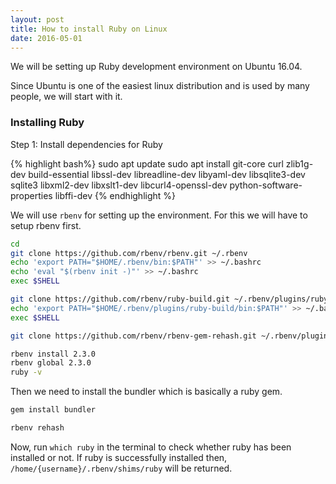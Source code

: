 ```yaml
---
layout: post
title: How to install Ruby on Linux
date: 2016-05-01
---
```


We will be setting up Ruby development environment on Ubuntu 16.04.

Since Ubuntu is one of the easiest linux distribution and is used by many people, we will start with it.

### Installing Ruby
Step 1: Install dependencies for Ruby

{% highlight bash%}
sudo apt update
sudo apt install git-core curl zlib1g-dev build-essential
libssl-dev libreadline-dev libyaml-dev libsqlite3-dev sqlite3
libxml2-dev libxslt1-dev libcurl4-openssl-dev python-software-properties
libffi-dev
{% endhighlight %}

We will use ```rbenv``` for setting up the environment. For this we will have to setup rbenv first.

``` bash
cd
git clone https://github.com/rbenv/rbenv.git ~/.rbenv
echo 'export PATH="$HOME/.rbenv/bin:$PATH"' >> ~/.bashrc
echo 'eval "$(rbenv init -)"' >> ~/.bashrc
exec $SHELL

git clone https://github.com/rbenv/ruby-build.git ~/.rbenv/plugins/ruby-build
echo 'export PATH="$HOME/.rbenv/plugins/ruby-build/bin:$PATH"' >> ~/.bashrc
exec $SHELL

git clone https://github.com/rbenv/rbenv-gem-rehash.git ~/.rbenv/plugins/rbenv-gem-rehash

rbenv install 2.3.0
rbenv global 2.3.0
ruby -v
```

Then we need to install the bundler which is basically a ruby gem.

```bash
gem install bundler
```

```bash
rbenv rehash
```

Now, run ```which ruby``` in the terminal to check whether ruby has been installed or not. If ruby is successfully installed then, ```/home/{username}/.rbenv/shims/ruby``` will be returned.
        